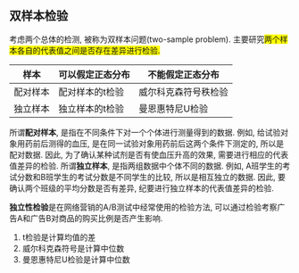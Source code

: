 ## 双样本检验

考虑两个总体的检测, 被称为双样本问题(two-sample problem). 主要研究<font style="background: yellow">两个样本各自的代表值之间是否存在差异进行检验.</font>

样本|可以假定正态分布|不能假定正态分布
--|--|--
配对样本|配对样本的t检验|威尔科克森符号秩检验
独立样本|独立样本的t检验|曼恩惠特尼U检验

所谓**配对样本**, 是指在不同条件下对一个个体进行测量得到的数据. 例如, 给试验对象用药前后测得的血压, 是在同一试验对象用药前后这两个条件下测定的, 所以是配对数据. 因此, 为了确认某种试剂是否有使血压升高的效果, 需要进行相应的代表值差异的检验.
所谓**独立样本**, 是指两组数据中个体不同的数据. 例如, A班学生的考试分数和B班学生的考试分数是不同学生的比较, 所以是相互独立的数据. 因此, 要确认两个班级的平均分数是否有差异, 纪要进行独立样本的代表值差异的检验.

**独立性检验**是在网络营销的A/B测试中经常使用的检验方法, 可以通过检验考察广告A和广告B对商品的购买比例是否产生影响.

1. t检验是计算均值的差
2. 威尔科克森符号是计算中位数
3. 曼恩惠特尼U检验是计算中位数